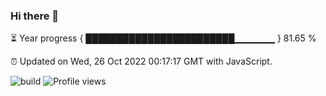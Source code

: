### Hi there 👋

⏳ Year progress { ████████████████████████▁▁▁▁▁▁ } 81.65 %

⏰ Updated on Wed, 26 Oct 2022 00:17:17 GMT with JavaScript.

![build](https://github.com/shenxianpeng/year-progress/workflows/build/badge.svg) ![Profile views](https://gpvc.arturio.dev/shenxianpeng)
